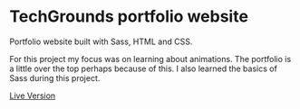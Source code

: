 
# TechGrounds portfolio website

Portfolio website built with Sass, HTML and CSS.

For this project my focus was on learning about animations. The portfolio is a little over the top perhaps because of this. I also learned the basics of Sass during this project.

[Live Version](https://roibinotoole.netlify.app/)
